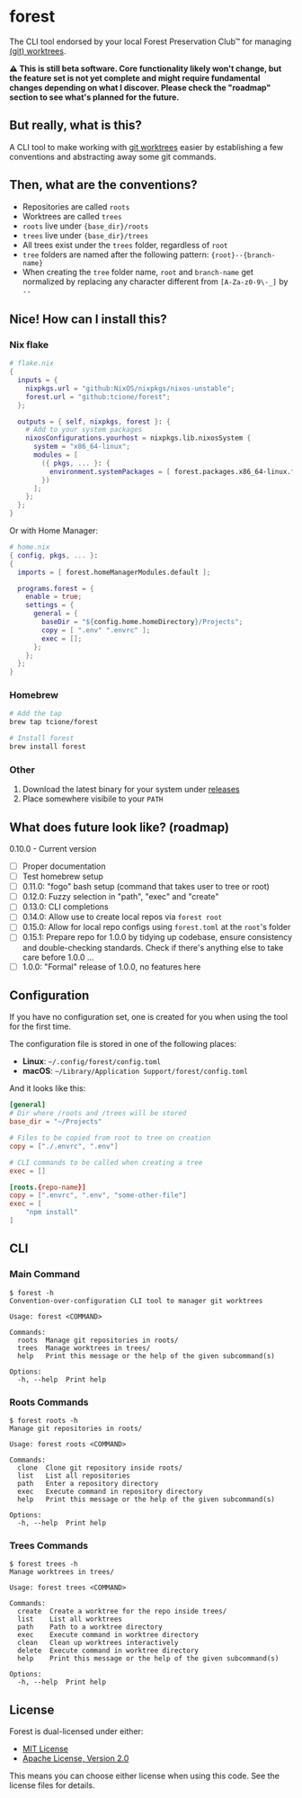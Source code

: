 # forest

The CLI tool endorsed by your local Forest Preservation Club™ for managing [(git) worktrees](https://git-scm.com/docs/git-worktree).

**:warning: This is still beta software. Core functionality likely won't change, but the feature set is not yet complete and might require fundamental changes depending on what I discover. Please check the "roadmap" section to see what's planned for the future.**

## But really, what is this?

A CLI tool to make working with [git worktrees](https://git-scm.com/docs/git-worktree) easier by establishing a few conventions and abstracting away some git commands.

## Then, what are the conventions?

- Repositories are called `roots`
- Worktrees are called `trees`
- `roots` live under `{base_dir}/roots`
- `trees` live under `{base_dir}/trees`
- All trees exist under the `trees` folder, regardless of `root`
- `tree` folders are named after the following pattern: `{root}--{branch-name}`
- When creating the `tree` folder name, `root` and `branch-name` get normalized by replacing any character different from `[A-Za-z0-9\-_]` by `--`

## Nice! How can I install this?

### Nix flake

```nix
# flake.nix
{
  inputs = {
    nixpkgs.url = "github:NixOS/nixpkgs/nixos-unstable";
    forest.url = "github:tcione/forest";
  };

  outputs = { self, nixpkgs, forest }: {
    # Add to your system packages
    nixosConfigurations.yourhost = nixpkgs.lib.nixosSystem {
      system = "x86_64-linux";
      modules = [
        ({ pkgs, ... }: {
          environment.systemPackages = [ forest.packages.x86_64-linux.forest ];
        })
      ];
    };
  };
}
```

Or with Home Manager:
```nix
# home.nix
{ config, pkgs, ... }:
{
  imports = [ forest.homeManagerModules.default ];

  programs.forest = {
    enable = true;
    settings = {
      general = {
        baseDir = "${config.home.homeDirectory}/Projects";
        copy = [ ".env" ".envrc" ];
        exec = [];
      };
    };
  };
}
```

### Homebrew

```bash
# Add the tap
brew tap tcione/forest

# Install forest
brew install forest
```

### Other

1. Download the latest binary for your system under [releases](https://github.com/tcione/forest/releases)
2. Place somewhere visibile to your `PATH`

## What does future look like? (roadmap)
0.10.0 - Current version

- [ ] Proper documentation
- [ ] Test homebrew setup
- [ ] 0.11.0: "fogo" bash setup (command that takes user to tree or root)
- [ ] 0.12.0: Fuzzy selection in "path", "exec" and "create"
- [ ] 0.13.0: CLI completions
- [ ] 0.14.0: Allow use to create local repos via `forest root`
- [ ] 0.15.0: Allow for local repo configs using `forest.toml` at the `root`'s folder
- [ ] 0.15.1: Prepare repo for 1.0.0 by tidying up codebase, ensure consistency and double-checking standards. Check if there's anything else to take care before 1.0.0
...
- [ ] 1.0.0: "Formal" release of 1.0.0, no features here

## Configuration

If you have no configuration set, one is created for you when using the tool for the first time.

The configuration file is stored in one of the following places:
- **Linux**: `~/.config/forest/config.toml`
- **macOS**: `~/Library/Application Support/forest/config.toml`

And it looks like this:
```config.toml
[general]
# Dir where /roots and /trees will be stored
base_dir = "~/Projects"

# Files to be copied from root to tree on creation
copy = ["./.envrc", ".env"]

# CLI commands to be called when creating a tree
exec = []

[roots.{repo-name}]
copy = [".envrc", ".env", "some-other-file"]
exec = [
    "npm install"
]
```

## CLI

### Main Command

```
$ forest -h
Convention-over-configuration CLI tool to manager git worktrees

Usage: forest <COMMAND>

Commands:
  roots  Manage git repositories in roots/
  trees  Manage worktrees in trees/
  help   Print this message or the help of the given subcommand(s)

Options:
  -h, --help  Print help
```

### Roots Commands

```
$ forest roots -h
Manage git repositories in roots/

Usage: forest roots <COMMAND>

Commands:
  clone  Clone git repository inside roots/
  list   List all repositories
  path   Enter a repository directory
  exec   Execute command in repository directory
  help   Print this message or the help of the given subcommand(s)

Options:
  -h, --help  Print help
```

### Trees Commands

```
$ forest trees -h
Manage worktrees in trees/

Usage: forest trees <COMMAND>

Commands:
  create  Create a worktree for the repo inside trees/
  list    List all worktrees
  path    Path to a worktree directory
  exec    Execute command in worktree directory
  clean   Clean up worktrees interactively
  delete  Execute command in worktree directory
  help    Print this message or the help of the given subcommand(s)

Options:
  -h, --help  Print help
```

## License

Forest is dual-licensed under either:

- [MIT License](LICENSE-MIT)
- [Apache License, Version 2.0](LICENSE-APACHE)

This means you can choose either license when using this code. See the license files for details.
